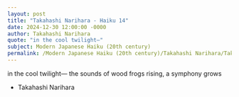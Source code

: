 ```yaml
---
layout: post
title: "Takahashi Narihara - Haiku 14"
date: 2024-12-30 12:00:00 -0000
author: Takahashi Narihara
quote: "in the cool twilight—"
subject: Modern Japanese Haiku (20th century)
permalink: /Modern Japanese Haiku (20th century)/Takahashi Narihara/Takahashi Narihara - Haiku 14
---
```


in the cool twilight—
the sounds of wood frogs rising,
a symphony grows

- Takahashi Narihara
